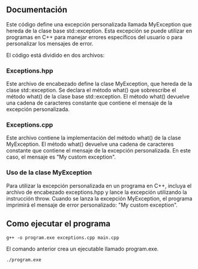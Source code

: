 ## Documentación

Este código define una excepción personalizada llamada MyException que hereda de la clase base std::exception. Esta excepción se puede utilizar en programas en C++ para manejar errores específicos del usuario o para personalizar los mensajes de error.

El código está dividido en dos archivos:

### Exceptions.hpp
Este archivo de encabezado define la clase MyException, que hereda de la clase std::exception. Se declara el método what() que sobrescribe el método what() de la clase base std::exception. El método what() devuelve una cadena de caracteres constante que contiene el mensaje de la excepción personalizada.

### Exceptions.cpp
Este archivo contiene la implementación del método what() de la clase MyException. El método what() devuelve una cadena de caracteres constante que contiene el mensaje de la excepción personalizada. En este caso, el mensaje es "My custom exception".

### Uso de la clase MyException

Para utilizar la excepción personalizada en un programa en C++, incluya el archivo de encabezado exceptions.hpp y lance la excepción utilizando la instrucción throw. Cuando se lanza la excepción MyException, el programa imprimirá el mensaje de error personalizado: "My custom exception".
  
 ## Como ejecutar el programa

```console 
g++ -o program.exe exceptions.cpp main.cpp
```

El comando anterior crea un ejecutable llamado program.exe.

```console 
./program.exe
```

